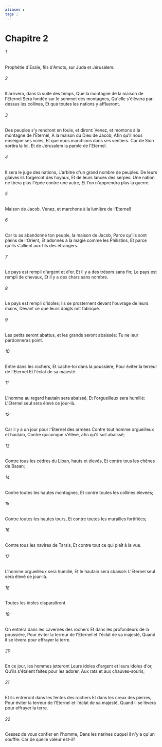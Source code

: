```yaml
---
aliases : 
tags : 
---
```


# Chapitre 2

###### 1
Prophétie d'Esaïe, fils d'Amots, sur Juda et Jérusalem.
###### 2
Il arrivera, dans la suite des temps, Que la montagne de la maison de l'Eternel Sera fondée sur le sommet des montagnes, Qu'elle s'élèvera par-dessus les collines, Et que toutes les nations y afflueront.
###### 3
Des peuples s'y rendront en foule, et diront: Venez, et montons à la montagne de l'Eternel, A la maison du Dieu de Jacob, Afin qu'il nous enseigne ses voies, Et que nous marchions dans ses sentiers. Car de Sion sortira la loi, Et de Jérusalem la parole de l'Eternel.
###### 4
Il sera le juge des nations, L'arbitre d'un grand nombre de peuples. De leurs glaives ils forgeront des hoyaux, Et de leurs lances des serpes: Une nation ne tirera plus l'épée contre une autre, Et l'on n'apprendra plus la guerre.
###### 5
Maison de Jacob, Venez, et marchons à la lumière de l'Eternel!
###### 6
Car tu as abandonné ton peuple, la maison de Jacob, Parce qu'ils sont pleins de l'Orient, Et adonnés à la magie comme les Philistins, Et parce qu'ils s'allient aux fils des étrangers.
###### 7
Le pays est rempli d'argent et d'or, Et il y a des trésors sans fin; Le pays est rempli de chevaux, Et il y a des chars sans nombre.
###### 8
Le pays est rempli d'idoles; Ils se prosternent devant l'ouvrage de leurs mains, Devant ce que leurs doigts ont fabriqué.
###### 9
Les petits seront abattus, et les grands seront abaissés: Tu ne leur pardonneras point.
###### 10
Entre dans les rochers, Et cache-toi dans la poussière, Pour éviter la terreur de l'Eternel Et l'éclat de sa majesté.
###### 11
L'homme au regard hautain sera abaissé, Et l'orgueilleux sera humilié: L'Eternel seul sera élevé ce jour-là.
###### 12
Car il y a un jour pour l'Eternel des armées Contre tout homme orgueilleux et hautain, Contre quiconque s'élève, afin qu'il soit abaissé;
###### 13
Contre tous les cèdres du Liban, hauts et élevés, Et contre tous les chênes de Basan;
###### 14
Contre toutes les hautes montagnes, Et contre toutes les collines élevées;
###### 15
Contre toutes les hautes tours, Et contre toutes les murailles fortifiées;
###### 16
Contre tous les navires de Tarsis, Et contre tout ce qui plaît à la vue.
###### 17
L'homme orgueilleux sera humilié, Et le hautain sera abaissé: L'Eternel seul sera élevé ce jour-là.
###### 18
Toutes les idoles disparaîtront.
###### 19
On entrera dans les cavernes des rochers Et dans les profondeurs de la poussière, Pour éviter la terreur de l'Eternel et l'éclat de sa majesté, Quand il se lèvera pour effrayer la terre.
###### 20
En ce jour, les hommes jetteront Leurs idoles d'argent et leurs idoles d'or, Qu'ils s'étaient faites pour les adorer, Aux rats et aux chauves-souris;
###### 21
Et ils entreront dans les fentes des rochers Et dans les creux des pierres, Pour éviter la terreur de l'Eternel et l'éclat de sa majesté, Quand il se lèvera pour effrayer la terre.
###### 22
Cessez de vous confier en l'homme, Dans les narines duquel il n'y a qu'un souffle: Car de quelle valeur est-il?

